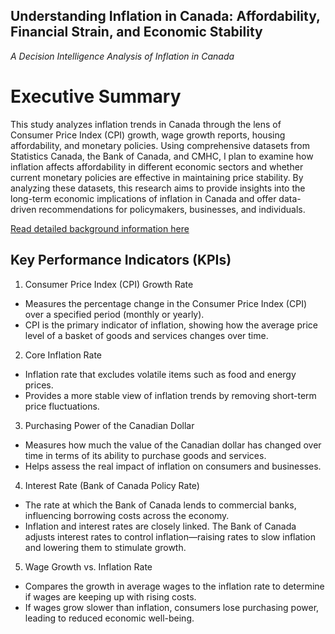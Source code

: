 ## Understanding Inflation in Canada: Affordability, Financial Strain, and Economic Stability
*A Decision Intelligence Analysis of Inflation in Canada*

# Executive Summary
This study analyzes inflation trends in Canada through the lens of Consumer Price Index (CPI) growth, wage growth reports, housing affordability, and monetary policies. Using comprehensive datasets from Statistics Canada, the Bank of Canada, and CMHC, I plan to examine how inflation affects affordability in different economic sectors and whether current monetary policies are effective in maintaining price stability. By analyzing these datasets, this research aims to provide insights into the long-term economic implications of inflation in Canada and offer data-driven recommendations for policymakers, businesses, and individuals.

[Read detailed background information here](Background.md)

## Key Performance Indicators (KPIs)
1. Consumer Price Index (CPI) Growth Rate
- Measures the percentage change in the Consumer Price Index (CPI) over a specified period (monthly or yearly).
- CPI is the primary indicator of inflation, showing how the average price level of a basket of goods and services changes over time.
2. Core Inflation Rate
- Inflation rate that excludes volatile items such as food and energy prices.
- Provides a more stable view of inflation trends by removing short-term price fluctuations.
3. Purchasing Power of the Canadian Dollar
- Measures how much the value of the Canadian dollar has changed over time in terms of its ability to purchase goods and services.
- Helps assess the real impact of inflation on consumers and businesses.
4. Interest Rate (Bank of Canada Policy Rate)
- The rate at which the Bank of Canada lends to commercial banks, influencing borrowing costs across the economy.
- Inflation and interest rates are closely linked. The Bank of Canada adjusts interest rates to control inflation—raising rates to slow inflation and lowering them to stimulate growth.
5. Wage Growth vs. Inflation Rate
- Compares the growth in average wages to the inflation rate to determine if wages are keeping up with rising costs.
- If wages grow slower than inflation, consumers lose purchasing power, leading to reduced economic well-being.
